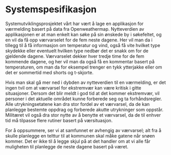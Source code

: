 <h1>Systemspesifikasjon</h1>
Systemutviklingsprosjektet vårt har vært å lage en applikasjon for værmelding basert på data fra Openweathermap. Nytteverdien av applikasjonen er at man enkelt kan søke på sin ønskede by i søkefeltet, og en vil da få opp værvarselet for de fem neste dagene. Her vil man da i tillegg til å få informasjon om temperatur og vind, også få vite hvilket type skydekke eller eventuelt hvilken type nedbør det er snakk om for de gjeldende dagene. Værvarselet dekker hver tredje time for de fem kommende dagene, og her vil man da også få en kommentar basert på temperaturen, om man da for eksempel trenger en tykk ytterjakke eller om det er sommertid med shorts og t-skjorte.

Hvis man skal gå mer ned i dybden av nytteverdien til en værmelding, er det ingen tvil om at værvarsel for ekstremvær kan være kritisk i gitte situasjoner. Dersom det blir meldt i god tid at det kommer ekstremvær, vil personer i det aktuelle området kunne forberede seg og ta forhåndsregler. Alle utrykningsetatene kan dra stor fordel av et værvarsel, da de kan planlegge bestemte oppdrag og forberede akutte utrykninger som oppstår. Militæret vil også dra stor nytte av å benytte et værvarsel, da de til enhver tid må tilpasse flere rutiner basert på værsituasjon.

For å oppsummere, ser vi at samfunnet er avhengig av værvarsel; alt fra å skulle planlegge en telttur til at kommunen skal måke gatene når snøen kommer. Det er ikke til å legge skjul på at det handler om at vi alle får muligheten til planlegge de neste dagene basert på været.
























